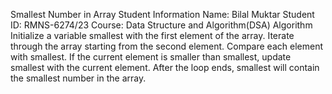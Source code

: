 Smallest Number in Array
Student Information
Name: Bilal Muktar
Student ID: RMNS-6274/23
Course: Data Structure and Algorithm(DSA)
Algorithm
Initialize a variable smallest with the first element of the array.
Iterate through the array starting from the second element.
Compare each element with smallest.
If the current element is smaller than smallest, update smallest with the current element.
After the loop ends, smallest will contain the smallest number in the array.
